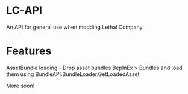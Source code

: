 # LC-API
An API for general use when modding Lethal Company

# Features
AssetBundle loading - Drop asset bundles BepInEx > Bundles and load them using BundleAPI.BundleLoader.GetLoadedAsset

More soon!
